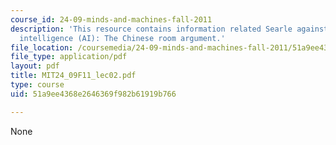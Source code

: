```yaml
---
course_id: 24-09-minds-and-machines-fall-2011
description: 'This resource contains information related Searle against artificial
  intelligence (AI): The Chinese room argument.'
file_location: /coursemedia/24-09-minds-and-machines-fall-2011/51a9ee4368e2646369f982b61919b766_MIT24_09F11_lec02.pdf
file_type: application/pdf
layout: pdf
title: MIT24_09F11_lec02.pdf
type: course
uid: 51a9ee4368e2646369f982b61919b766

---
```

None